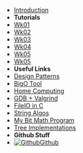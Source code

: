 - [Introduction](_introduction)
- **Tutorials**
- [Wk01](T3/1521/Wk01)
- [Wk02](T3/1521/Wk02)
- [Wk03](T3/1521/Wk03)
- [Wk04](T3/1521/Wk04)
- [Wk05](T3/1521/Wk05)
- [Wk05](T3/1521/Wk07)
- **Useful Links**
- [Design Patterns](DesignPatterns/)
- [BigO Tool](BigOh)
- [Home Computing](home_computing)
- [GDB + Valgrind](gdb_valgrind)
- [FileIO in C](FileIO_Files/ExampleFileReading)
- [String Algos](StringAlgos/StringAlgos)
- [My Bit Math Program](https://braedonwooding.github.io/BitwiseCmpViz/#/)
- [Tree Implementations](Detailed_TreeImplementations/Detailed_TreeImplementations.md)
- **Github Stuff**
- [![Github](https://icongram.jgog.in/simple/github.svg?color=808080&size=16)Github](https://github.com/BraedonWooding/CompTutoring)
